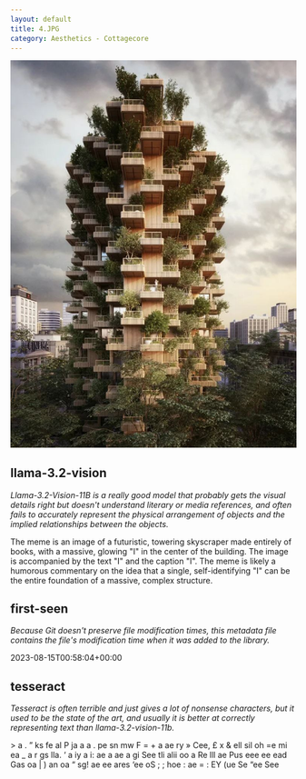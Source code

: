 ```yaml
---
layout: default
title: 4.JPG
category: Aesthetics - Cottagecore
---
```


<div markdown="0"><a href="4.JPG"><img class="photo" src="4.JPG" /></a>

<h2>llama-3.2-vision</h2>
<p><i>Llama-3.2-Vision-11B is a really good model that probably gets the visual details right but doesn't understand literary or media references, and often fails to accurately represent the physical arrangement of objects and the implied relationships between the objects.</i></p>
<p>The meme is an image of a futuristic, towering skyscraper made entirely of books, with a massive, glowing &quot;I&quot; in the center of the building. The image is accompanied by the text &quot;I&quot; and the caption &quot;I&quot;. The meme is likely a humorous commentary on the idea that a single, self-identifying &quot;I&quot; can be the entire foundation of a massive, complex structure.</p>

<h2>first-seen</h2>
<p><i>Because Git doesn't preserve file modification times, this metadata file contains the file's modification time when it was added to the library.</i></p>
<p>2023-08-15T00:58:04+00:00</p>

<h2>tesseract</h2>
<p><i>Tesseract is often terrible and just gives a lot of nonsense characters, but it used to be the state of the art, and usually it is better at correctly representing text than llama-3.2-vision-11b.</i></p>
<p>&gt; a . ” ks fe al P ja a a . pe sn mw F = + a ae ry » Cee, £ x &amp; ell sil oh =e mi ea _ a r gs lla. ‘ a iy a i: ae a ae a gi See tli alii oo a Re lll ae Pus eee ee ead Gas oa | ) an oa “ sg! ae ee ares ‘ee oS ; ; hoe : ae = : EY (ue Se “ee See</p>

</div>

